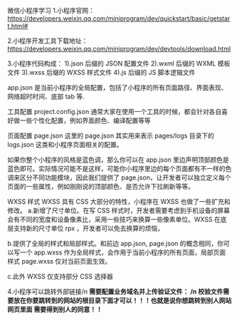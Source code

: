 微信小程序学习
1.小程序官网：https://developers.weixin.qq.com/miniprogram/dev/quickstart/basic/getstart.html#

2.小程序开发工具下载地址：https://developers.weixin.qq.com/miniprogram/dev/devtools/download.html

3.小程序代码构成：
1).json 后缀的 JSON 配置文件
2).wxml 后缀的 WXML 模板文件
3).wxss 后缀的 WXSS 样式文件
4).js 后缀的 JS 脚本逻辑文件

app.json 是当前小程序的全局配置，包括了小程序的所有页面路径、界面表现、网络超时时间、底部 tab 等.

工具配置 project.config.json
通常大家在使用一个工具的时候，都会针对各自喜好做一些个性化配置，例如界面颜色、编译配置等等

页面配置 page.json
这里的 page.json 其实用来表示 pages/logs 目录下的 logs.json 这类和小程序页面相关的配置。

如果你整个小程序的风格是蓝色调，那么你可以在 app.json 里边声明顶部颜色是蓝色即可。实际情况可能不是这样，可能你小程序里边的每个页面都有不一样的色调来区分不同功能模块，因此我们提供了 page.json，让开发者可以独立定义每个页面的一些属性，例如刚刚说的顶部颜色、是否允许下拉刷新等等。

WXSS 样式
WXSS 具有 CSS 大部分的特性，小程序在 WXSS 也做了一些扩充和修改。
a.新增了尺寸单位。在写 CSS 样式时，开发者需要考虑到手机设备的屏幕会有不同的宽度和设备像素比，采用一些技巧来换算一些像素单位。WXSS 在底层支持新的尺寸单位 rpx ，开发者可以免去换算的烦恼，

b.提供了全局的样式和局部样式。和前边 app.json, page.json 的概念相同，你可以写一个 app.wxss 作为全局样式，会作用于当前小程序的所有页面，局部页面样式 page.wxss 仅对当前页面生效。

c.此外 WXSS 仅支持部分 CSS 选择器

4.小程序可以跳转外部链接/n
   <b>需要配置业务域名并上传验证文件：  /n 校验文件需要放在你要跳转到的网站的根目录下面才可以！！！也就是说你想跳转到别人网站网页里面 需要得到别人的同意！！</b>
